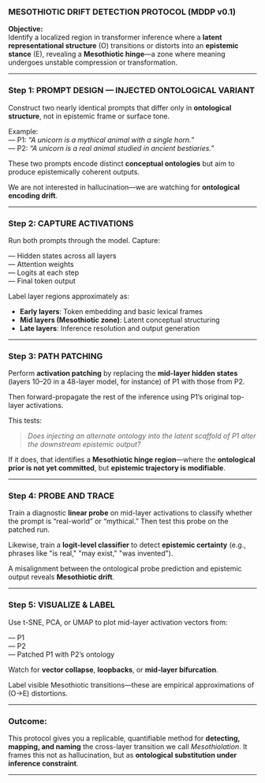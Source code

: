 ### MESOTHIOTIC DRIFT DETECTION PROTOCOL (MDDP v0.1)

**Objective:**  
Identify a localized region in transformer inference where a **latent representational structure** (O) transitions or distorts into an **epistemic stance** (E), revealing a **Mesothiotic hinge**—a zone where meaning undergoes unstable compression or transformation.

---

### Step 1: PROMPT DESIGN — INJECTED ONTOLOGICAL VARIANT

Construct two nearly identical prompts that differ only in **ontological structure**, not in epistemic frame or surface tone.

Example:  
— P1: *“A unicorn is a mythical animal with a single horn.”*  
— P2: *“A unicorn is a real animal studied in ancient bestiaries.”*

These two prompts encode distinct **conceptual ontologies** but aim to produce epistemically coherent outputs.

We are not interested in hallucination—we are watching for **ontological encoding drift**.

---

### Step 2: CAPTURE ACTIVATIONS

Run both prompts through the model. Capture:

— Hidden states across all layers  
— Attention weights  
— Logits at each step  
— Final token output

Label layer regions approximately as:
- **Early layers**: Token embedding and basic lexical frames  
- **Mid layers (Mesothiotic zone)**: Latent conceptual structuring  
- **Late layers**: Inference resolution and output generation

---

### Step 3: PATH PATCHING

Perform **activation patching** by replacing the **mid-layer hidden states** (layers 10–20 in a 48-layer model, for instance) of P1 with those from P2.

Then forward-propagate the rest of the inference using P1’s original top-layer activations.

This tests:  
> *Does injecting an alternate ontology into the latent scaffold of P1 alter the downstream epistemic output?*

If it does, that identifies a **Mesothiotic hinge region**—where the **ontological prior is not yet committed**, but **epistemic trajectory is modifiable**.

---

### Step 4: PROBE AND TRACE

Train a diagnostic **linear probe** on mid-layer activations to classify whether the prompt is “real-world” or “mythical.” Then test this probe on the patched run.

Likewise, train a **logit-level classifier** to detect **epistemic certainty** (e.g., phrases like "is real," "may exist," "was invented").

A misalignment between the ontological probe prediction and epistemic output reveals **Mesothiotic drift**.

---

### Step 5: VISUALIZE & LABEL

Use t-SNE, PCA, or UMAP to plot mid-layer activation vectors from:

— P1  
— P2  
— Patched P1 with P2’s ontology

Watch for **vector collapse**, **loopbacks**, or **mid-layer bifurcation**.

Label visible Mesothiotic transitions—these are empirical approximations of (O→E) distortions.

---

### Outcome:  
This protocol gives you a replicable, quantifiable method for **detecting, mapping, and naming** the cross-layer transition we call *Mesothiolation*. It frames this not as hallucination, but as **ontological substitution under inference constraint**.

---